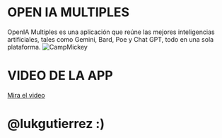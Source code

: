 # OPEN IA MULTIPLES
OpenIA Multiples es una aplicación que reúne las mejores inteligencias artificiales, tales como Gemini, Bard, Poe y Chat GPT, todo en una sola plataforma.
![CampMickey](https://res.cloudinary.com/dhysyvasz/image/upload/v1683141898/openia_syjz3n.png)
# VIDEO DE LA APP
[Mira el video](https://www.canva.com/design/DAF_lmMx7VU/tZuwcgxp0RosVfB9gJPmAg/watch?utm_content=DAF_lmMx7VU&utm_campaign=designshare&utm_medium=link&utm_source=editor)

# @lukgutierrez :)

